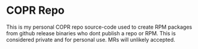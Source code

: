 # COPR Repo

This is my personal COPR repo source-code used to create RPM packages from
github release binaries who dont publish a repo or RPM. This is considered private
and for personal use. MRs will unlikely accepted.